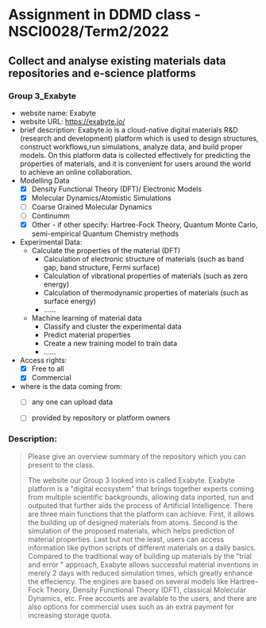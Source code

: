 # Assignment in DDMD class - NSCI0028/Term2/2022

## Collect and analyse existing materials data repositories and e-science platforms 

### Group 3_Exabyte
* website name: Exabyte
* website URL: https://exabyte.io/
* brief description: Exabyte.io is a cloud-native digital materials R&D (research and development) platform which is used to design structures, construct workflows,run simulations, analyze data, and build proper models. On this platform data is collected effectively for predicting the properties of materials, and it is convenient for users around the world to achieve an online collaboration.
* Modelling Data 
  - [X] Density Functional Theory (DFT)/ Electronic Models
  - [X] Molecular Dynamics/Atomistic Simulations
  - [ ] Coarse Grained Molecular Dynamics
  - [ ] Continumm 
  - [X] Other
        - if other specify: Hartree-Fock Theory, Quantum Monte Carlo, semi-empirical Quantum Chemistry methods
* Experimental Data: 
  * Calculate the properties of the material (DFT)
    *  Calculation of electronic structure of materials (such as band gap, band structure, Fermi surface)
    *  Calculation of vibrational properties of materials (such as zero energy)
    *  Calculation of thermodynamic properties of materials (such as surface energy)
    *  ......
  * Machine learning of material data 
    *  Classify and cluster the experimental data
    *  Predict material properties
    *  Create a new training model to train data
    *  ......
* Access rights: 
  - [X] Free to all 
  - [X] Commercial 
* where is the data coming from:  
  - [ ] any one can upload data 
  - [ ] provided by repository or platform owners
 
 
 ### Description:
> Please give an overview summary of the repository which you can present to the class. 
> 
> The website our Group 3 looked into is called Exabyte. Exabyte platform is a "digital ecosystem" that brings together experts coming from multiple scientific backgrounds, allowing data inported, run and outputed that further aids the process of Artificial Intelligence. There are three main functions that the platform can achieve. First, it allows the building up of designed materials from atoms. Second is the simulation of the proposed materials, which helps prediction of material properties. Last but not the least, users can access information like python scripts of different materials on a daily basics. Compared to the traditional way of building up materials by the "trial and error " approach, Exabyte allows successful material inventions in merely 2 days with reduced simulation times, which greatly enhance the effeciency. 
> The engines are based on several models like Hartree-Fock Theory, Density Functional Theory (DFT), classical Molecular Dynamics, etc. Free accounts are available to the users, and there are also options for commercial uses such as an extra payment for increasing storage quota.





